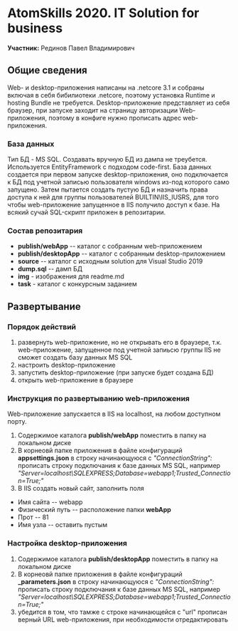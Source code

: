 # AtomSkills 2020. IT Solution for business

**Участник:** Рединов Павел Владимирович

## Общие сведения

Web- и desktop-приложения написаны на .netcore 3.1 и собраны включая в себя бибилиотеки .netcore, поэтому установка Runtime и hosting Bundle не требуется. Desktop-приложение представляет из себя браузер, при запуске заходит на страницу авторизации Web-приложения, поэтому в конфиге нужно прописать адрес web-приложения.

### База данных
Тип БД - MS SQL. Создавать вручную БД из дампа не треубется. Используется EntityFramework с подходом code-first. База данных создается при первом запуске desktop-приложения, оно подключается к БД под учетной записью пользователя windows из-под которого само запущено. Затем пытается создать пустую БД и назначить права доступа к ней для группы пользователей BUILTIN\IIS_IUSRS, для того чтобы web-приложение запущенное в IIS получило доступ к базе. На всякий сучай SQL-скрипт приложен в репозитарии.

### Состав репозитария

* **publish/webApp** -- каталог с собранным web-приложением
* **publish/desktopApp** -- каталог с собранным desktop-приложением
* **source** -- каталог c исходным solution для Visual Studio 2019
* **dump.sql** -- дамп БД
* **img** - изображения для readme.md
* **task** - каталог с конкурсным заданием

## Развертывание

### Порядок действий
1. развернуть web-приложение, но не открывать его в браузере, т.к. web-приложение, запущенное под учетной запиьсю группы IIS не сможет создать базу данных MS SQL
2. настроить desktop-приложение
3. запустить desktop-приложение (при запуске будет создана БД)
4. открыть web-приложение в браузере

### Инструкция по развертыванию web-приложения

Web-приложение запускается в IIS на localhost, на любом доступном порту.

1. Содержимое каталога **publish/webApp** поместить в папку на локальном диске
2. В корнеовй папке приложения в файле конфигураций **appsettings.json**
в строку начинающуюся с *"ConnectionString":* прописать строку подключания к базе данных MS SQL, например *"Server=localhost\\SQLEXPRESS;Database=webapp1;Trusted_Connection=True;"*
3. В IIS создать новый сайт, заполнить поля
* Имя сайта -- webapp
* Физический путь -- расположение папки **webApp**
* Прот -- 81
* Имя узла -- оставить пустым

### Настройка desktop-приложения

1. Содержимое каталога **publish/desktopApp** поместить в папку на локальном диске
2. В корнеовй папке приложения в файле конфигураций **_parameters.json**
в строку начинающуюся с *"ConnectionString":* прописать строку подключания к базе данных MS SQL, например *"Server=localhost\\SQLEXPRESS;Database=webapp1;Trusted_Connection=True;"*
3. убедится в том, что тамже с строке начинающейся с "url" прописан верный URL web-приложения, при необходимости отредактировать
